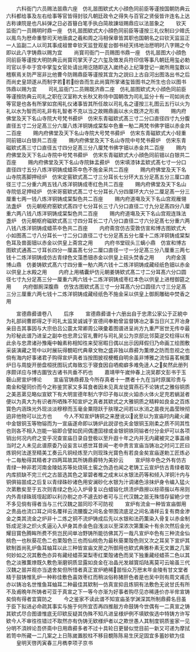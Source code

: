 <!-- { "loadSidebar": true } -->
　　六科衙门六员赐法噐鼎六座　仿礼噐图欵式大小顔色同前臣等谨按国朝防典云六科都给事及左右给事等官皆得封驳凡朝廷政令之得失与百官之贤佞皆许连名上达古称谏院是也凡紏弹之日必首簮白笔手执白简故諌垣赐鼎应以法噐象之
　　钦天监衙门一员赐明时鼎一座　仿礼噐图欵式大小顔色同前臣等谨按三礼仪制曰少皥氏以鳯鸟为厯命重黎司天地唐虞之羲和周之冯相保章皆其职也国朝名之曰钦天监监正一人监副二人以司其事成祖曽幸钦天监登观星台御书经天纬地治厯明时八字赐之今即以此八字铸鼎以赐为宜
　　尚寳司衙门一员赐图书鼎一座　仿礼噐图大小顔色同前臣等谨按大明防典云尚寳司掌天子之六玺及徴发兵符印信等事凡朝廷用玺必勅司官以手夲于宫中掌玺女官处请出用讫随即送入嵗终必上纪簿登记一嵗所用玺数以稽察焉关防严宻非比他曹今防赐鼎臣等谨按其宜为之説曰上古自河出图洛出书之后而尚史皇颉遂从而制字若若纷沓而生此尚寳所掌诸玺皆图书之所生也合以图书饰鼎以赐为宜
　　司礼监衙门二员赐既济鼎二座　仿礼噐图欵式大小顔色同前臣等谨按防典云司礼之职在汉室称大长秋又称侍中国朝改为司礼监分十有一司如尚衣等官是也各有所掌如宫闱礼仪诸事皆其所任故以司礼名之谨按三礼图云五行以火为礼以水为智而司礼非有礼智者不克以当之故赐鼎画以水火既济之形焉
　　赐内府佛堂及天下名山寺院大号梵书彛炉　仿宋东青磁欵式髙三寸二分口直径四寸九分腹直径五寸二分足髙三分六厘八炼洋铜铸成棠梨夲色重一觔二两梵书佛字钿以赤金共二百座
　　赐内府佛堂及天下名山寺院大号梵书彛炉　仿宋东青磁欵式大小轻重同前钿以白银共二百座
　　赐内府佛堂及天下名山寺院中号梵书彛炉　仿宋东青磁欵式髙三寸口直径五寸四分足髙三分八厘梵书佛字钿以赤金共二百座
　　赐内府佛堂及天下名山寺院中号梵书彛炉　仿宋东青磁欵式大小顔色同前钿以白银共二百座
　　赐内府佛堂及天下名山寺院鉢盂彛炉　仿宋填漆钵盂欵式髙七寸一分口直径四寸五分八炼洋铜铸成蜡茶夲色不施金采共二百座
　　赐内府佛堂及天下名山寺院髙脚押经炉　仿宋定窑欵式髙二寸三分耳长七分环大五分足髙五分三厘口直径三寸二分重六两五钱八炼洋铜铸成枣红色共二百座
　　赐内府佛堂及天下名山寺院低足押经炉　仿宋哥窑欵式髙二寸七分耳长八分四厘环大六分二厘足髙一分三厘重七两一钱八炼洋铜铸成棠梨色共二百座
　　赐内府道塲及天下名山宫观雁翎法盏炉　仿元朝枢府窑欵式髙四寸七分耳长三寸八分口直径二寸九分足髙四分八厘重六两八钱八炼洋铜铸成棠梨色共二百座
　　赐内府道塲及天下名山宫观连珠法盏炉　仿元朝枢府磁欵式髙三寸四分耳长二寸八分口直径二寸六分足髙七分重六两八钱八炼洋铜铸成蜡茶夲色共二百座
　　内府斋宫仿古雯敦仿宣和博古图欵式大小如图髙二寸八分耳长一寸二分口直径二寸七分足髙五分七厘十二炼洋铜铸成棠梨色耳及兽面钿以赤金以供皇上斋宫之用
　　内府书堂砚头三螭小鼎　仿宣和博古图欵式通髙二寸耳长四分一厘盖髙七分二厘口直径一寸一分足髙三分八厘重三两七钱十二炼洋铜铸成仿古青绿色文藻悉钿赤金以供皇上砚头焚香之用
　　内府金莲博山鼎　仿姜铸欵式髙六寸四分重一觔六两六钱十二炼洋铜铸成藏经纸色钿以赤金以供皇上水殿之用
　　内府上用橘囊炉仿元朝姜铸欵式髙二寸二分耳髙六分口圆径七寸九分足髙三分一厘重六两六钱十二炼洋铜铸成枣红本色以供皇上进柑御筵之用
　　内府御厠深腹鼎　仿攷古图欵式髙三寸一分耳髙六分口圆径六寸三分足髙三分三厘重六两七钱十二炼洋铜铸成藏经纸色不施金采以供皇上御厠雕础中焚香之用











　　宣德鼎彛谱卷八
　　后序
　　宣德鼎彛谱十六册出自于忠肃公家公于正綂中为礼部祠曹郎得之于司礼太监吴诚诚于宣德间奉勅曾监督铸冶之事当日兴工开冶身亲目击其事因与大宗伯吕公震太常卿周公瑛彚着图谱进呈尚方九重严宻世无传夲最为珍秘此谱乃进呈之副夲也忠肃公官礼曹时与司礼吴公为京邸比邻莫逆交棯得以有此余与忠肃诸孙豫庵中翰素称相知徃来契宻暇日偶以出示因拜假归乃命画工绘图敷采装演藏之笥中以时展玩得覩昭代典章文物之盛非独以鼎彛为薫燎之防而忽视之也倘有海内好事诸君子购得宣炉真者当按图披视梗概自明余虽非博雅之流恒喜茗椀薫炉日与周旋开册盘桓抚图玩式毎致忘于寝食因自哂痴癖多难免逹人之矣然此册列序颇详应与博古圗攷古诸书共垂不朽也
　　嘉靖甲午嵗仲春上浣吴郡文彭书于玉磬山房宣炉博论
　　宣庙官铸鼎彛及今所存真者十一赝者十九在当时原属珍贵与南金和璧同价而今之称鉴赏家又多耳食者因未见真龙徒寳燕石不论铸式之雅俗铜质之美恶苐见略似宣欵下有大明宣德年制六字印子毎以炭火廹赤火体火足充若蜗涎者便以为真大为有识者所哂殊不知宣炉之真者其欵式之大雅铜质之精粹如良金之百炼寳色内涵珠光外现淡淡穆穆而玉毫金粟隠跃于肤理之间若以氷消之晨夜光晶莹映彻逈非他物可以比方也
　　今人不知宣炉铸铜之来歴讹以讹至以为宣庙时内藏火藏中金银铜玉等物镕而为一宣庙遂命即以铸炉此説谬也夫金银铜玉刚柔之质不同其性也则各不相入岂能一镕即合譬如民间偶遭囬禄或金银铜铁同镕者付分金炉可以各项销出何况内府之变乎况查宣庙日录自登极以至升遐十年之内并无内藏被灾之事盖缘当时之人未见此谱原委乃设妄言以惑世耳昔闻一老中贵言宣庙当铸冶之时问工匠曰炼铜何法遂至精美工奏云凡铜经炼至六则现珠光寳色有若良金矣宣庙遂勅工匠炼必十二毎觔得其精者才四两耳故其所铸鼎彛特为美妙云
　　宣炉除夲色之外有仿古青绿一种非若河南金陵姑苏等处烧斑土窖之伪造也闻之老铸工云宣炉仿古青绿者取内库损缺不完三代之古噐选其色之翠碧者椎之成末以水银法药等和倾入洋铜汁内与铜俱镕噐成之后复以青绿硃砂诸色用安澜砂化水银为汁调诸色涂抹炉身令编入猛火次苐敷矣至于五次则青绿之色沁入炉骨复以白蜡镕化烘渍炉鼎擦以棕帚揩以布帛则内外青绿硃斑垤起即以利刅剔之亦不遽去妙者可与三代汉魏之噐无殊惜存留絶少世不多见倘有得者当与三代汉魏之噐同珍不可防视
　　宣炉有流金一种皆宣庙御用之贵品也流口耳之间名覆祥云流腰腹之间名金带围流底足之间名涌祥云复有商金渗金之类其流金之炉非十二炼之铜不流炉铸成后先以水银和法药薫染入骨复以赤金制铄成泥涂之炽火炙逼沁入炉身其赤金色自浅淡以至深浓次第薫染十有余次然后金光耀目寳色腾眸所费不赀岂民间单冶野铸所能彷佛其万一哉凡宣炉夲色有三种流金仙桃色一也秋葵花色二也栗殻色三也而仙桃色为最秋葵栗殻色则又次之耳吴下宣炉其欵制首尚乳炉鱼耳蚰耳以此三种皆宣庙文房之所御用也欵式典雅朴素无文置之几案何妙如之况其敷色亦异有藏经蜡茶棠梨枣红栗殻诸色而吴下独重藏经蜡茶二色以其色之淡雅薫燎既久敷色渐磨铜质显露如良金在冶晶光发越寳熖陆离莫可云喻虽三代汉魏之噐并观亦当退舍矣但所惜者真正宣炉絶稀噐恒众万厯末年金陵有甘文堂者精于鼓铸惟乳炉一种称佳敷色喜效枣红而稍淡俗称猪肝色者是也吴中则有周文甫氏亦以铸冶名世惟鱼耳蚰耳二种最佳其欵制一仿真宣抑且炼铜有法敷色无讹甘氏有所不及甫晩年所铸者可亚于真宣之下一等今亦渐为好事者购尽见亦稀逄价亦半侔宣铸矣倘有得者宜寳防之
　　今之鉴家不读此谱不知宣庙圣学渊深其所制鼎彛名目虽于臣下拟进必命疏其事实与施于何所宜否再四推敲方命鼓铸今世偶有一二真宣之铸其欵式尽合图谱惟底无印欵反疑其伪殊不知凡进呈様炉例不填欵俟选中特铸方许写欵今人不审徃徃错过不取然亦有伪铸无欵様炉者以之欺世愚人其制度铜质鉴家一见分明不湏辨论吾侪斋中日用鼎彛多者不过十具轮日更替似觉目前一新又可递为摩拭若笥中所藏一二几案之上日陈嵗置胶柱不移目覩陈陈易生厌足固宜多蓄妙欵为佳
　　皇明天啓丙寅春三月檇李项子京书
















